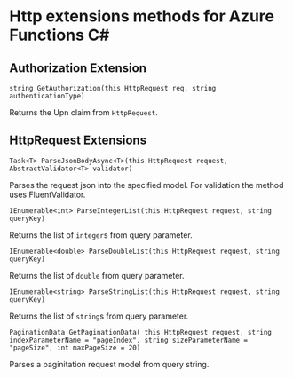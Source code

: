 # Http extensions methods for Azure Functions C#
## Authorization Extension
`string GetAuthorization(this HttpRequest req, string authenticationType)`

Returns the Upn claim from `HttpRequest`.
## HttpRequest Extensions
`Task<T> ParseJsonBodyAsync<T>(this HttpRequest request, AbstractValidator<T> validator)`

Parses the request json into the specified model. For validation the method uses FluentValidator.

`IEnumerable<int> ParseIntegerList(this HttpRequest request, string queryKey)`

Returns the list of `integer`s from query parameter.

`IEnumerable<double> ParseDoubleList(this HttpRequest request, string queryKey)`

Returns the list of `double` from query parameter.

`IEnumerable<string> ParseStringList(this HttpRequest request, string queryKey)`

Returns the list of `string`s from query parameter.

`PaginationData GetPaginationData(
            this HttpRequest request,
            string indexParameterName = "pageIndex",
            string sizeParameterName = "pageSize",
            int maxPageSize = 20)`

Parses a paginitation request model from query string.